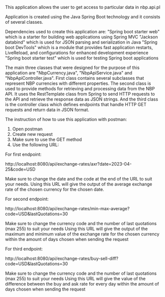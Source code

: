 This application allows the user to get access to particular data in nbp.api.pl

Application is created using the Java Spring Boot technology and it consists of several classes. 

Dependencies used to create this application are:
"Spring boot starter web" which is a starter for building web applications using Spring MVC
"Jackson databind" which is used for JSON parsing and serialization in Java
"Spring boot DevTools" which is a module that provides fast application restarts, LiveReload, and configurations for enhanced 
development experience
"Spring boot starter test" which is used for testing Spring boot applications

The main three classes that were designed for the purpose of this application are "NbpCurrency.java", "NbpApiService.java" and 
"NbpApiController.java". First class contains several subclasses that represent NBP currencies with different properties. The second
class is used to provide methods for retrieving and processing data from the NBP API. It uses the RestTemplate class from Spring to 
send HTTP requests to the API and retrieve the response data as JSON strings.
And the third class is the controller class which defines endpoints that handle HTTP GET requests and return data in JSON format.

The instruction of how to use this application with postman:
1. Open postman 
2. Create new request
3. Make sure to use the GET method
4. Use the following URL:

For first endpoint:

http://localhost:8080/api/exchange-rates/axr?date=2023-04-25&code=USD

Make sure to change the date and the code at the end of the URL to suit your needs.
Using this URL will give the output of the average exchange rate of the chosen currency for the chosen date.


For second endpoint:

http://localhost:8080/api/exchange-rates/min-max-average?code=USD&lastQuotations=30

Make sure to change the currency code and the number of last quotations (max 255) to suit your needs
Using this URL will give the output of the maximum and minimum value of the exchange rate for the chosen currency within the amount of
days chosen when sending the request


For third endpoint:

http://localhost:8080/api/exchange-rates/buy-sell-diff?code=USD&lastQuotations=30

Make sure to change the currency code and the number of last quotations (max 255) to suit your needs
Using this URL will give the value of the difference between the buy and ask rate for every day within the amount of days chosen when 
sending the request


